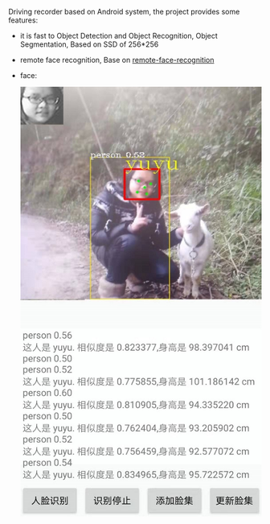 Driving recorder based on Android system, the project provides some features:

* it is fast to Object Detection and Object Recognition, Object Segmentation, Based on SSD of 256*256

* remote face recognition, Base on [remote-face-recognition](https://github.com/qjchen1972/remote-face-recognition)

* face:

  ![](https://github.com/qjchen1972/driving_recoder/blob/master/img/facetest1.jpg)
